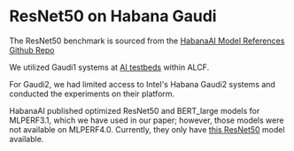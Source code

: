 # ResNet50 on Habana Gaudi

The ResNet50 benchmark is sourced from the [HabanaAI Model References Github Repo](https://github.com/HabanaAI/Model-References/blob/master/README.md)

We utilized Gaudi1 systems at [AI testbeds](https://www.alcf.anl.gov/alcf-ai-testbed) within ALCF.

For Gaudi2, we had limited access to Intel's Habana Gaudi2 systems and conducted the experiments on their platform.

HabanaAI published optimized ResNet50 and BERT_large models for MLPERF3.1, which we have used in our paper; however, those models were not available on MLPERF4.0. Currently, they only have [this ResNet50](https://github.com/HabanaAI/Model-References/blob/master/PyTorch/computer_vision/classification/torchvision/README.md) model available.
